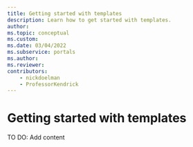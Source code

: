 ```yaml
---
title: Getting started with templates
description: Learn how to get started with templates.
author:
ms.topic: conceptual
ms.custom: 
ms.date: 03/04/2022
ms.subservice: portals
ms.author: 
ms.reviewer: 
contributors:
    - nickdoelman
    - ProfessorKendrick
---
```


# Getting started with templates

TO DO: Add content

